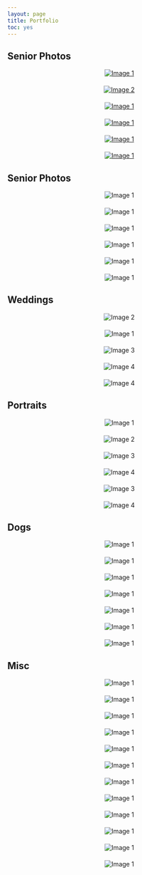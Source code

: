 ```yaml
---
layout: page
title: Portfolio
toc: yes
---
```


<style>
    .grid-container {
        display: grid;w
        grid-template-columns: repeat(auto-fill, minmax(250px, 1fr));
        gap: 20px;
        justify-items: center;
    }
    .grid-item img {
        max-width: 100%;
        height: auto;
        border-radius: var(--border-radius); /* Use the border-radius defined in your CSS */
        box-shadow: inset 0 0 0 1px rgba(255,255,255,.15); /* Example box shadow */
        cursor: pointer; /* Add cursor pointer to indicate clickable */
    }
</style>


## Senior Photos 
<div class="grid-container">
    <div class="grid-item"><a href="/assets/senior3.jpg" target="_blank"><img src="/assets/senior3.jpg" alt="Image 1"></a></div>
    <div class="grid-item"><a href="/assets/senior4.jpg" target="_blank"><img src="/assets/senior4.jpg" alt="Image 2"></a></div>
    <div class="grid-item"><a href="/assets/senior6.jpg" target="_blank"><img src="/assets/senior6.jpg" alt="Image 1"></a></div>
    <div class="grid-item"><a href="/assets/senior8.jpg" target="_blank"><img src="/assets/senior8.jpg" alt="Image 1"></a></div>
    <div class="grid-item"><a href="/assets/senior7.jpg" target="_blank"><img src="/assets/senior7.jpg" alt="Image 1"></a></div>
    <div class="grid-item"><a href="/assets/senior9.jpg" target="_blank"><img src="/assets/senior9.jpg" alt="Image 1"></a></div>
</div>

## Senior Photos 
<div class="grid-container">
    <div class="grid-item"><img src="/assets/senior3.jpg" alt="Image 1" target="_blank"></div>
    <div class="grid-item"><img src="/assets/senior4.jpg" alt="Image 1" target="_blank"></div>
    <div class="grid-item"><img src="/assets/senior6.jpg" alt="Image 1" target="_blank"></div>
    <div class="grid-item"><img src="/assets/senior8.jpg" alt="Image 1" target="_blank"></div>
    <div class="grid-item"><img src="/assets/senior7.jpg" alt="Image 1" target="_blank"></div>
    <div class="grid-item"><img src="/assets/senior9.jpg" alt="Image 1" target="_blank"></div>
</div>

## Weddings
<div class="grid-container">
    <div class="grid-item"><img src="/assets/wed2.jpeg" alt="Image 2" target="_blank"></div>
    <div class="grid-item"><img src="/assets/wed1.jpeg" alt="Image 1" target="_blank"></div>
    <div class="grid-item"><img src="/assets/wed3.jpeg" alt="Image 3" target="_blank"></div>
    <div class="grid-item"><img src="/assets/wed4.jpeg" alt="Image 4" target="_blank"></div>
    <div class="grid-item"><img src="/assets/wed5.jpeg" alt="Image 4" target="_blank"></div>
</div>


## Portraits
<div class="grid-container">
    <div class="grid-item"><img src="/assets/people1.jpg" alt="Image 1" target="_blank"></div>
    <div class="grid-item"><img src="/assets/people2.jpg" alt="Image 2" target="_blank"></div>
    <div class="grid-item"><img src="/assets/people3.jpg" alt="Image 3" target="_blank"></div>
    <div class="grid-item"><img src="/assets/people4.jpg" alt="Image 4" target="_blank"></div>
    <div class="grid-item"><img src="/assets/people5.jpg" alt="Image 3" target="_blank"></div>
    <div class="grid-item"><img src="/assets/people6.jpg" alt="Image 4" target="_blank"></div>
</div>

## Dogs
<div class="grid-container">
    <div class="grid-item"><img src="/assets/dog1.jpg" alt="Image 1" target="_blank"></div>
    <div class="grid-item"><img src="/assets/dog4.JPG" alt="Image 1" target="_blank"></div>
    <div class="grid-item"><img src="/assets/dog6.jpg" alt="Image 1" target="_blank"></div>
    <div class="grid-item"><img src="/assets/dog2.jpg" alt="Image 1" target="_blank"></div>
    <div class="grid-item"><img src="/assets/dog5.JPG" alt="Image 1" target="_blank"></div>
    <div class="grid-item"><img src="/assets/dog7.jpg" alt="Image 1" target="_blank"></div>
    <div class="grid-item"><img src="/assets/dog3.jpg" alt="Image 1" target="_blank"></div>


</div>

## Misc
<div class="grid-container">
    <div class="grid-item"><img src="/assets/misc1.jpg" alt="Image 1" target="_blank"></div>
    <div class="grid-item"><img src="/assets/misc7.JPG" alt="Image 1" target="_blank"></div>
    <div class="grid-item"><img src="/assets/car4.jpg" alt="Image 1" target="_blank"></div>
    <div class="grid-item"><img src="/assets/misc5.jpg" alt="Image 1" target="_blank"></div>
    <div class="grid-item"><img src="/assets/misc2.JPG" alt="Image 1" target="_blank"></div>
    <div class="grid-item"><img src="/assets/misc3.JPG" alt="Image 1" target="_blank"></div>
    <div class="grid-item"><img src="/assets/misc4.jpg" alt="Image 1" target="_blank"></div>
    <div class="grid-item"><img src="/assets/misc6.jpg" alt="Image 1" target="_blank"></div>
    <div class="grid-item"><img src="/assets/misc8.jpg" alt="Image 1" target="_blank"></div>
    <div class="grid-item"><img src="/assets/car1.jpg" alt="Image 1" target="_blank"></div>
    <div class="grid-item"><img src="/assets/car2.jpg" alt="Image 1" target="_blank"></div>
    <div class="grid-item"><img src="/assets/car3.jpg" alt="Image 1" target="_blank"></div>

</div>
